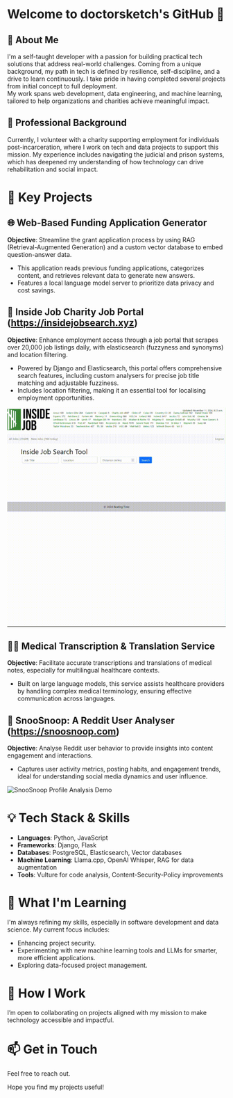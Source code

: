 # Welcome to doctorsketch's GitHub 👋

## 👤 About Me

I'm a self-taught developer with a passion for building practical tech solutions that address real-world challenges. Coming from a unique background, my path in tech is defined by resilience, self-discipline, and a drive to learn continuously. I take pride in having completed several projects from initial concept to full deployment.  
My work spans web development, data engineering, and machine learning, tailored to help organizations and charities achieve meaningful impact.

## 💼 Professional Background

Currently, I volunteer with a charity supporting employment for individuals post-incarceration, where I work on tech and data projects to support this mission. My experience includes navigating the judicial and prison systems, which has deepened my understanding of how technology can drive rehabilitation and social impact.

# 🔧 Key Projects

## 🌐 Web-Based Funding Application Generator

**Objective**: Streamline the grant application process by using RAG \(Retrieval-Augmented Generation\) and a custom vector database to embed question-answer data.

- This application reads previous funding applications, categorizes content, and retrieves relevant data to generate new answers.
- Features a local language model server to prioritize data privacy and cost savings.

## 💼 Inside Job Charity Job Portal (https://insidejobsearch.xyz)

**Objective**: Enhance employment access through a job portal that scrapes over 20,000 job listings daily, with elasticsearch (fuzzyness and synonyms) and location filtering.

- Powered by Django and Elasticsearch, this portal offers comprehensive search features, including custom analysers for precise job title matching and adjustable fuzziness.
- Includes location filtering, making it an essential tool for localising employment opportunities.

![insidejobsearch Job Portal Demo](https://github.com/doctorsketch/doctorsketch/raw/main/insidejobsearch-search.gif)

## 🧑‍⚕️ Medical Transcription & Translation Service

**Objective**: Facilitate accurate transcriptions and translations of medical notes, especially for multilingual healthcare contexts.

- Built on large language models, this service assists healthcare providers by handling complex medical terminology, ensuring effective communication across languages.

## 👥 SnooSnoop: A Reddit User Analyser (https://snoosnoop.com)

**Objective**: Analyse Reddit user behavior to provide insights into content engagement and interactions.

- Captures user activity metrics, posting habits, and engagement trends, ideal for understanding social media dynamics and user influence.

![SnooSnoop Profile Analysis Demo](https://github.com/doctorsketch/doctorsketch/raw/main/snoosnoop-profile.gif)

# 💡 Tech Stack & Skills

- **Languages**: Python, JavaScript
- **Frameworks**: Django, Flask
- **Databases**: PostgreSQL, Elasticsearch, Vector databases
- **Machine Learning**: Llama.cpp, OpenAI Whisper, RAG for data augmentation
- **Tools**: Vulture for code analysis, Content-Security-Policy improvements

# 🌱 What I'm Learning

I'm always refining my skills, especially in software development and data science. My current focus includes:

- Enhancing project security.
- Experimenting with new machine learning tools and LLMs for smarter, more efficient applications.
- Exploring data-focused project management.

# 👥 How I Work

I’m open to collaborating on projects aligned with my mission to make technology accessible and impactful.

# 📫 Get in Touch

Feel free to reach out.

Hope you find my projects useful!

